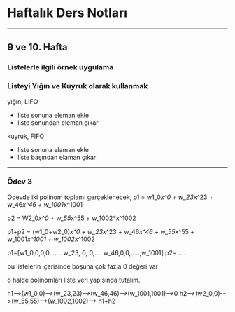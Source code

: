 # Haftalık Ders Notları
---
## 9 ve 10. Hafta

### Listelerle ilgili örnek uygulama


### Listeyi Yığın ve Kuyruk olarak kullanmak

yığın, LIFO
- liste sonuna eleman ekle
- liste sonundan eleman çıkar


kuyruk, FIFO
- liste sonuna elaman ekle
- liste başından elaman çıkar

---

### Ödev 3

Ödevde iki polinom toplamı gerçeklenecek,
p1 = w1_0*x^0 + w_23*x^23 + w_46*x^46 + w_1001*x^1001

p2 = W2_0*x^0 + w_55*x^55 + w_1002*x^1002

p1+p2 = (w1_0+w2_0)*x^0 + w_23*x^23 + w_46*x^46 + w_55*x^55 + w_1001*x^1001 + w_1002*x^1002
     
p1=[w1_0,0,0,0, ..... w_23, 0, 0,.... w_46,0,0,.....,w_1001]
p2=.....

bu listelerin içerisinde boşuna çok fazla 0 değeri var

o halde polinomları liste veri yapısında tutalım.

h1-->(w1_0,0)-->(w_23,23)-->(w_46,46)-->(w_1001,1001)-->0
h2-->(w2_0,0)-->(w_55,55)-->(w_1002,1002)-->
h1+h2
